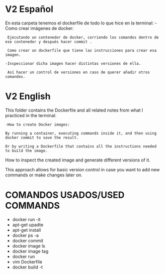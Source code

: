 # V2 Español
En esta carpeta tenemos el dockerfile de todo lo que hice en la terminal:
    -Como crear imágenes de docker:
    
     Ejecutando un contenedor de docker, corriendo los comandos dentro de ese contenedor y después hacer commit .
    
     Como crear un dockerfile que tiene las instrucciones para crear esa imagen.

    -Inspeccionar dicha imagen hacer distintas versiones de ella. 
    
     Así hacer un control de versiones en caso de querer añadir otros comandos.
# V2 English
This folder contains the Dockerfile and all related notes from what I practiced in the terminal:

    -How to create Docker images:

    By running a container, executing commands inside it, and then using docker commit to save the result.

    Or by writing a Dockerfile that contains all the instructions needed to build the image.

How to inspect the created image and generate different versions of it.

This approach allows for basic version control in case you want to add new commands or make changes later on.

# COMANDOS USADOS/USED COMMANDS
- docker run -it
- apt-get upadte
- apt-get install
- docker ps -a
- docker commit
- docker image ls
- docker image tag
- docker run 
- vim Dockerfile
- docker build -t
